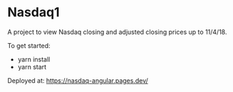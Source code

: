 # Nasdaq1

A project to view Nasdaq closing and adjusted closing prices up to 11/4/18.

To get started:
- yarn install
- yarn start

Deployed at: https://nasdaq-angular.pages.dev/
